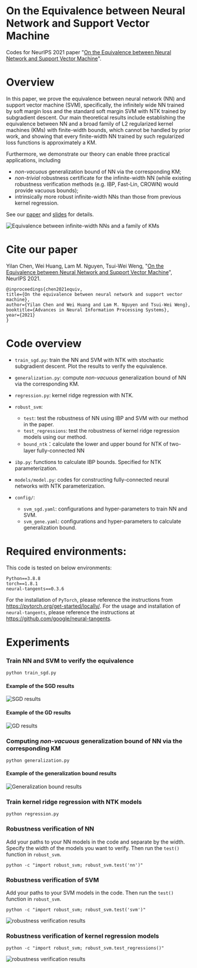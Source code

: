 # On the Equivalence between Neural Network and Support Vector Machine
Codes for NeurIPS 2021 paper "[On the Equivalence between Neural Network and Support Vector Machine]()".


# Overview
In this paper, we prove the equivalence between neural network (NN) and support vector machine (SVM), specifically, the 
infinitely wide NN trained by soft margin loss and the standard soft margin SVM with NTK trained by subgradient descent. 
Our main theoretical results include establishing the equivalence between NN and a broad family of L2 regularized 
kernel machines (KMs) with finite-width bounds, which cannot be handled by prior work, and showing that every 
finite-width NN trained by such regularized loss functions is approximately a KM. 

Furthermore, we demonstrate our theory can enable three practical applications, including 
- *non-vacuous* generalization bound of NN via the corresponding KM; 
- *non-trivial* robustness certificate for the infinite-width NN (while existing robustness verification methods 
(e.g. IBP, Fast-Lin, CROWN) would provide vacuous bounds); 
- intrinsically more robust infinite-width NNs than those from previous kernel regression.  

See our [paper]() and [slides](http://chenyilan.net/files/SVM_Slides.pdf) for details.

![Equivalence between infinite-width NNs and a family of KMs](https://github.com/leslie-CH/svm/blob/main/examples/table1.png)

# Cite our paper
Yilan Chen, Wei Huang, Lam M. Nguyen, Tsui-Wei Weng, "[On the Equivalence between Neural Network and Support Vector Machine]()", NeurIPS 2021.

```
@inproceedings{chen2021equiv,
title={On the equivalence between neural network and support vector machine},
author={Yilan Chen and Wei Huang and Lam M. Nguyen and Tsui-Wei Weng},
booktitle={Advances in Neural Information Processing Systems},
year={2021}
}
```



# Code overview
* `train_sgd.py`: train the NN and SVM with NTK with stochastic subgradient descent. Plot the results to verify the equivalence.
* `generalization.py`: compute *non-vacuous* generalization bound of NN via the corresponding KM.  
* `regression.py`: kernel ridge regression with NTK.
* `robust_svm`:
    * `test`: test the robustness of NN using IBP and SVM with our method in the paper.  
    * `test_regressions`: test the robustness of kernel ridge regression models using our method.
    * `bound_ntk`：calculate the lower and upper bound for NTK of two-layer fully-connected NN
* `ibp.py`: functions to calculate IBP bounds. Specified for NTK parameterization.

* `models/model.py`: codes for constructing fully-connected neural networks with NTK parameterization.
* `config/`:
  * `svm_sgd.yaml`: configurations and hyper-parameters to train NN and SVM.
  * `svm_gene.yaml`: configurations and hyper-parameters to calculate generalization bound.


# Required environments:
This code is tested on below environments:
```
Python==3.8.8
torch==1.8.1
neural-tangents==0.3.6
```
For the installation of `PyTorch`, please reference the instructions from https://pytorch.org/get-started/locally/. 
For the usage and installation of `neural-tangents`, please reference the instructions at https://github.com/google/neural-tangents. 



# Experiments
### Train NN and SVM to verify the equivalence
```
python train_sgd.py
```
#### Example of the SGD results
![SGD results](https://github.com/leslie-CH/svm/blob/main/examples/plot_sgd.png)

#### Example of the GD results
![GD results](https://github.com/leslie-CH/svm/blob/main/examples/output.png)


### Computing *non-vacuous* generalization bound of NN via the corresponding KM
```
python generalization.py
```
#### Example of the generalization bound results
![Generalization bound results](https://github.com/leslie-CH/svm/blob/main/examples/generalization.png)



### Train kernel ridge regression with NTK models
```
python regression.py
```

### Robustness verification of NN
Add your paths to your NN models in the code and separate by the width. Specify the width of the models you want to verify.
Then run the `test()` function in `robust_svm`.
```
python -c "import robust_svm; robust_svm.test('nn')"
```


### Robustness verification of SVM
Add your paths to your SVM models in the code. Then run the `test()` function in `robust_svm`.
```
python -c "import robust_svm; robust_svm.test('svm')"
```
![robustness verification results](https://github.com/leslie-CH/svm/blob/main/examples/table2.png)



### Robustness verification of kernel regression models
```
python -c "import robust_svm; robust_svm.test_regressions()"
```
![robustness verification results](https://github.com/leslie-CH/svm/blob/main/examples/table3.png)
